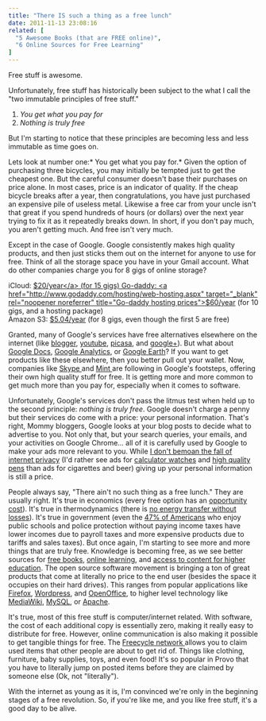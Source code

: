 ```yaml
---
title: "There IS such a thing as a free lunch"
date: 2011-11-13 23:08:16
related: [
  "5 Awesome Books (that are FREE online)",
  "6 Online Sources for Free Learning"
]
---
```


Free stuff is awesome.

Unfortunately, free stuff has historically been subject to the what I call the "two immutable principles of free stuff."

1.  *You get what you pay for*
2.  *Nothing is truly free*

But I'm starting to notice that these principles are becoming less and less immutable as time goes on.

Lets look at number one:* You get what you pay for.* Given the option of purchasing three bicycles, you may initially be tempted just to get the cheapest one. But the careful consumer doesn't base their purchases on price alone. In most cases, price is an indicator of quality. If the cheap bicycle breaks after a year, then congratulations, you have just purchased an expensive pile of useless metal. Likewise a free car from your uncle isn't that great if you spend hundreds of hours (or dollars) over the next year trying to fix it as it repeatedly breaks down. In short, if you don't pay much, you aren't getting much. And free isn't very much.

Except in the case of Google. Google consistently makes high quality products, and then just sticks them out on the internet for anyone to use for free. Think of all the storage space you have in your Gmail account. What do other companies charge you for 8 gigs of online storage?

iCloud: <a href="http://news.cnet.com/8301-27076_3-20086642-248/apple-prices-out-extra-icloud-storage/" target="_blank" rel="noopener noreferrer" title="iCloud prices">$20/year</a> (for 15 gigs)  
Go-daddy: <a href="http://www.godaddy.com/hosting/web-hosting.aspx" target="_blank" rel="noopener noreferrer" title="Go-daddy hosting prices">$60/year</a> (for 10 gigs, and a hosting package)  
Amazon S3: <a href="http://aws.amazon.com/s3/pricing/" target="_blank" rel="noopener noreferrer" title="Amazon S3 Storage">$5.04/year</a> (for 8 gigs, even though the first 5 are free)

Granted, many of Google's services have free alternatives elsewhere on the internet (like <a href="http://blogger.com" target="_blank" rel="noopener noreferrer" title="Blogger">blogger</a>, <a href="http://youtube.com" target="_blank" rel="noopener noreferrer" title="YouTube">youtube</a>, <a href="http://picasa.com" target="_blank" rel="noopener noreferrer" title="Picasa">picasa</a>, and <a href="http://plus.google.com" target="_blank" rel="noopener noreferrer" title="Google Plus">google+</a>). But what about <a href="http://docs.google.com" target="_blank" rel="noopener noreferrer" title="Google Docs">Google Docs</a>, <a href="http://google.com/analytics" target="_blank" rel="noopener noreferrer" title="Google Analytics">Google Analytics</a>, or <a href="http://www.google.com/earth/index.html" target="_blank" rel="noopener noreferrer" title="Google Earth">Google Earth</a>? If you want to get products like these elsewhere, then you better pull out your wallet. Now, companies like <a href="http://skype.com" target="_blank" rel="noopener noreferrer" title="Skype">Skype </a>and <a href="http://mint.com" target="_blank" rel="noopener noreferrer" title="Mint: Personal Finance Simplified">Mint </a>are following in Google's footsteps, offering their own high quality stuff for free. It is getting more and more common to get much more than you pay for, especially when it comes to software.

Unfortunately, Google's services don't pass the litmus test when held up to the second principle: *nothing is truly free*. Google doesn't charge a penny but their services do come with a price: your personal information. That's right, Mommy bloggers, Google looks at your blog posts to decide what to advertise to you. Not only that, but your search queries, your emails, and your activities on Google Chrome... all of it is carefully used by Google to make your ads more relevant to you. While <a href="http://bryanbraun.com/2011/08/21/the-fall-of-internet-privacy/" target="_blank" rel="noopener noreferrer" title="The Fall of Internet Privacy">I don't bemoan the fall of internet privacy</a> (I'd rather see ads for <a href="http://cdnimg.visualizeus.com/thumbs/35/55/wishlist-355542d970fcd962dc40c0a99e6610d1_h.jpg" target="_blank" rel="noopener noreferrer" title="check out this bad boy...">calculator watches</a> and <a href="http://digitalpenreviews.net/wp-content/uploads/2010/10/pen-zebra31tUpRNl5rL._SL500_AA300_.jpg" target="_blank" rel="noopener noreferrer" title="oh baby...">high quality pens</a> than ads for cigarettes and beer) giving up your personal information is still a price.

People always say, "There ain't no such thing as a free lunch." They are usually right. It's true in economics (every free option has an <a href="http://bryanbraun.com/2011/08/08/opportunity-costs/" target="_blank" rel="noopener noreferrer" title="Opportunity Costs">opportunity cost</a>). It's true in thermodynamics (there is <a href="http://en.wikipedia.org/wiki/Second_law_of_thermodynamics" target="_blank" rel="noopener noreferrer" title="Second law of Thermodynamics">no energy transfer without losses</a>). It's true in government (even the <a href="http://www.theatlantic.com/business/archive/2011/10/signs-of-dissent-what-about-the-47-who-pay-no-federal-income-taxes/246721/" target="_blank" rel="noopener noreferrer" title="Half of the 99% pay no income taxes">47% of Americans</a> who enjoy public schools and police protection without paying income taxes have lower incomes due to payroll taxes and more expensive products due to tariffs and sales taxes). But once again, I'm starting to see more and more things that are truly free. Knowledge is becoming free, as we see better sources for <a href="http://bryanbraun.com/2011/04/25/5-awesome-books-that-are-free-online/" target="_blank" rel="noopener noreferrer" title="5 Awesome Books (that are FREE online)">free books</a>, <a href="http://bryanbraun.com/2010/11/29/6-online-sources-for-free-learning/" target="_blank" rel="noopener noreferrer" title="6 Online Sources for Free Learning">online learning</a>, and <a href="http://bryanbraun.com/2011/10/30/turning-traditional-education-upside-down/" target="_blank" rel="noopener noreferrer" title="Turning traditional education upside down">access to content for higher education</a>. The open source software movement is bringing a ton of great products that come at literally no price to the end user (besides the space it occupies on their hard drives). This ranges from popular applications like <a href="http://www.mozilla.org/en-US/firefox/new/" target="_blank" rel="noopener noreferrer" title="Mozilla Firefox">Firefox</a>, <a href="http://wordpress.org" target="_blank" rel="noopener noreferrer" title="Wordpress">Wordpress</a>, and <a href="http://www.openoffice.org/" target="_blank" rel="noopener noreferrer" title="Open Office">OpenOffice</a>, to higher level technology like <a href="http://www.mediawiki.org/wiki/MediaWiki" target="_blank" rel="noopener noreferrer" title="MediaWiki">MediaWiki</a>, <a href="http://www.mysql.com/" target="_blank" rel="noopener noreferrer" title="MySQL">MySQL</a>, or <a href="http://www.apache.org/" target="_blank" rel="noopener noreferrer" title="Apache">Apache</a>.

It's true, most of this free stuff is computer/internet related. With software, the cost of each additional copy is essentially zero, making it really easy to distribute for free. However, online communication is also making it possible to get tangible things for free. The <a href="http://www.freecycle.org/" target="_blank" rel="noopener noreferrer" title="Freecycle">Freecycle network </a>allows you to claim used items that other people are about to get rid of. Things like clothing, furniture, baby supplies, toys, and even food! It's so popular in Provo that you have to literally jump on posted items before they are claimed by someone else (Ok, not "literally").

With the internet as young as it is, I'm convinced we're only in the beginning stages of a free revolution. So, if you're like me, and you like free stuff, it's a good day to be alive.

